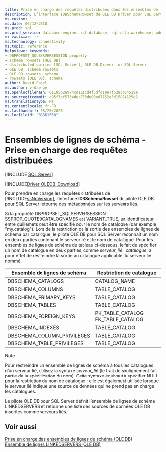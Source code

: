 ```yaml
---
title: Prise en charge des requêtes distribuées dans les ensembles de lignes de schéma | Microsoft Docs
description: L’interface IDBSchemaRowset de OLE DB Driver pour SQL Server retourne des métadonnées sur des serveurs liés pour prendre en charge des requêtes distribuées SQL Server.
ms.custom: ''
ms.date: 06/12/2018
ms.prod: sql
ms.prod_service: database-engine, sql-database, sql-data-warehouse, pdw
ms.reviewer: ''
ms.technology: connectivity
ms.topic: reference
helpviewer_keywords:
- DBPROPSET_SQLSERVERSESSION property
- schema rowsets [OLE DB]
- distributed queries [SQL Server], OLE DB Driver for SQL Server
- OLE DB, schema rowsets
- OLE DB rowsets, schema
- rowsets [OLE DB], schema
author: David-Engel
ms.author: v-daenge
ms.openlocfilehash: 61105b2e974cd111cd4f5dfd10e7f528cd04519a
ms.sourcegitcommit: c95f3ef5734dec753de09e07752a5d15884125e2
ms.translationtype: HT
ms.contentlocale: fr-FR
ms.lasthandoff: 08/25/2020
ms.locfileid: "88861568"
---
```

# <a name="schema-rowsets---distributed-query-support"></a>Ensembles de lignes de schéma - Prise en charge des requêtes distribuées
[!INCLUDE [SQL Server](../../../includes/applies-to-version/sql-asdb-asdbmi-asa-pdw.md)]

[!INCLUDE[Driver_OLEDB_Download](../../../includes/driver_oledb_download.md)]

  Pour prendre en charge les requêtes distribuées de [!INCLUDE[ssNoVersion](../../../includes/ssnoversion-md.md)], l’interface **IDBSchemaRowset** du pilote OLE DB pour SQL Server retourne des métadonnées sur les serveurs liés.  
  
 Si la propriété DBPROPSET_SQLSERVERSESSION SSPROP_QUOTEDCATALOGNAMES est VARIANT_TRUE, un identificateur entre guillemets peut être spécifié pour le nom de catalogue (par exemple "my.catalog"). Lors de la restriction de la sortie des ensembles de lignes de schéma par catalogue, le pilote OLE DB pour SQL Server reconnaît un nom en deux parties contenant le serveur lié et le nom de catalogue. Pour les ensembles de lignes de schéma du tableau ci-dessous, le fait de spécifier un nom de catalogue en deux parties, comme _serveur\_lié_ **.** _catalogue_, a pour effet de restreindre la sortie au catalogue applicable du serveur lié nommé.  
  
|Ensemble de lignes de schéma|Restriction de catalogue|  
|-------------------|-------------------------|  
|DBSCHEMA_CATALOGS|CATALOG_NAME|  
|DBSCHEMA_COLUMNS|TABLE_CATALOG|  
|DBSCHEMA_PRIMARY_KEYS|TABLE_CATALOG|  
|DBSCHEMA_TABLES|TABLE_CATALOG|  
|DBSCHEMA_FOREIGN_KEYS|PK_TABLE_CATALOG FK_TABLE_CATALOG|  
|DBSCHEMA_INDEXES|TABLE_CATALOG|  
|DBSCHEMA_COLUMN_PRIVILEGES|TABLE_CATALOG|  
|DBSCHEMA_TABLE_PRIVILEGES|TABLE_CATALOG|  
  
> [!NOTE]  
>  Pour restreindre un ensemble de lignes de schéma à tous les catalogues d’un serveur lié, utilisez la syntaxe *serveur_lié* (le trait de soulignement fait partie de la spécification du nom). Cette syntaxe équivaut à spécifier NULL pour la restriction du nom de catalogue ; elle est également utilisée lorsque le serveur lié indique une source de données qui ne prend pas en charge les catalogues.  
 
 Le pilote OLE DB pour SQL Server définit l’ensemble de lignes de schéma LINKEDSERVERS et retourne une liste des sources de données OLE DB inscrites comme serveurs liés.  
  
## <a name="see-also"></a>Voir aussi  
 [Prise en charge des ensembles de lignes de schéma &#40;OLE DB&#41;](../../oledb/ole-db/schema-rowset-support-ole-db.md)   
 [Ensemble de lignes LINKEDSERVERS &#40;OLE DB&#41;](../../oledb/ole-db/schema-rowsets-linkedservers-rowset.md)  
  
  
